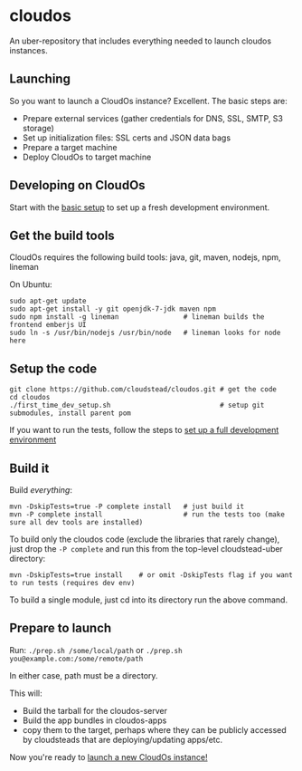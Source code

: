 cloudos
=======

An uber-repository that includes everything needed to launch cloudos instances.

## Launching

So you want to launch a CloudOs instance? Excellent. The basic steps are:
* Prepare external services (gather credentials for DNS, SSL, SMTP, S3 storage)
* Set up initialization files: SSL certs and JSON data bags
* Prepare a target machine
* Deploy CloudOs to target machine

## Developing on CloudOs

Start with the [basic setup](docs/developing.md) to set up a fresh development environment.

## Get the build tools

CloudOs requires the following build tools: java, git, maven, nodejs, npm, lineman

On Ubuntu:

    sudo apt-get update
    sudo apt-get install -y git openjdk-7-jdk maven npm
    sudo npm install -g lineman                # lineman builds the frontend emberjs UI
    sudo ln -s /usr/bin/nodejs /usr/bin/node   # lineman looks for node here

## Setup the code

    git clone https://github.com/cloudstead/cloudos.git # get the code
    cd cloudos
    ./first_time_dev_setup.sh                           # setup git submodules, install parent pom

If you want to run the tests, follow the steps to [set up a full development environment](developing.md)

## Build it

Build *everything*:

    mvn -DskipTests=true -P complete install   # just build it
    mvn -P complete install                    # run the tests too (make sure all dev tools are installed)

To build only the cloudos code (exclude the libraries that rarely change), just drop the `-P complete` and run this from the top-level cloudstead-uber directory:

    mvn -DskipTests=true install    # or omit -DskipTests flag if you want to run tests (requires dev env)

To build a single module, just cd into its directory run the above command.

## Prepare to launch

Run:
`./prep.sh /some/local/path`
or
`./prep.sh you@example.com:/some/remote/path`

In either case, path must be a directory.

This will:

* Build the tarball for the cloudos-server
* Build the app bundles in cloudos-apps
* copy them to the target, perhaps where they can be publicly accessed by cloudsteads that are deploying/updating apps/etc.

Now you're ready to [launch a new CloudOs instance!](cloudos.md)
